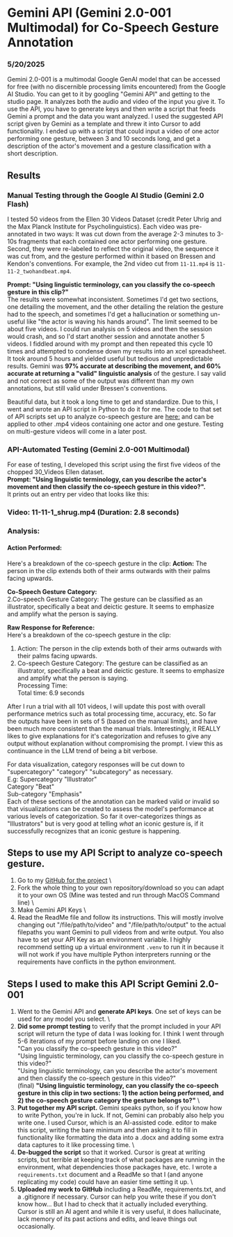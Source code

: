 # Gemini API (Gemini 2.0-001 Multimodal) for Co-Speech Gesture Annotation
### 5/20/2025

Gemini 2.0-001 is a multimodal Google GenAI model that can be accessed for free (with no discernible processing limits encountered) from the Google AI Studio.
You can get to it by googling "Gemini API" and getting to the studio page.  It analyzes both the audio and video of the input you give it.  To use the API, you have to generate keys and then write a script
that feeds Gemini a prompt and the data you want analyzed.  I used the suggested API script given by Gemini as a template and threw it into Cursor to add functionality. 
I ended up with a script that could input a video of one actor performing one gesture, between 3 and 10 seconds long, and get a description of 
the actor's movement and a gesture classification with a short description.

## Results
### Manual Testing through the Google AI Studio (Gemini 2.0 Flash)
I tested 50 videos from the Ellen 30 Videos Dataset (credit Peter Uhrig and the Max Planck Institute for Psycholinguistics). Each video was 
pre-annotated in two ways: It was cut down from the average 2-3 minutes to 3-10s fragments that each contained one actor performing one gesture.  Second, 
they were re-labeled to reflect the original video, the sequence it was cut from, and the gesture performed within it based on Bressen and Kendon's conventions.
For example, the 2nd video cut from ```11-11.mp4``` is ```11-11-2_twohandbeat.mp4```. 

**Prompt:  "Using linguistic terminology, can you classify the co-speech gesture in this clip?"** \
The results were somewhat inconsistent.
Sometimes I'd get two sections, one detailing the movement, and the other detailing the relation the gesture had to the speech, and sometimes I'd get a hallucination or 
something un-useful like "the actor is waving his hands around".  The limit seemed to be about five videos. I could run analysis on 5 videos and then the session would crash, and so 
I'd start another session and annotate another 5 videos.  I fiddled around with my prompt and then repeated this cycle 10 times and attempted to condense down my results into an xcel spreadsheet.
It took around 5 hours and yielded useful but tedious and unpredictable results.  Gemini was **97% accurate at describing the movement, and 60% accurate at returning a "valid" linguistic analysis**
of the gesture.  I say valid and not correct as some of the output was different than my own annotations, but still valid under Bressen's conventions.

Beautiful data, but it took a long time to get and standardize.  Due to this, I went and wrote an API script in Python to do it for me. The code to that set of API scripts
set up to analyze co-speech gesture are [here:](https://github.com/kate-carter/Gemini_API_Co-Speech) and can be applied to other .mp4 videos containing one actor and one gesture.
Testing on multi-gesture videos will come in a later post.

### API-Automated Testing (Gemini 2.0-001 Multimodal)
For ease of testing, I developed this script using the first five videos of the chopped 30_Videos Ellen dataset. \
**Prompt: "Using linguistic terminology, can you describe the actor's movement and then classify the co-speech gesture in this video?".** \
It prints out an entry per video that looks like this:

### Video: 11-11-1_shrug.mp4 (Duration: 2.8 seconds)
### Analysis:
#### Action Performed:
Here's a breakdown of the co-speech gesture in the clip:
**Action:** The person in the clip extends both of their arms outwards with their palms facing upwards. 

**Co-Speech Gesture Category:** \
2.Co-speech Gesture Category: The gesture can be classified as an illustrator, specifically a beat and deictic gesture. It seems to emphasize and amplify what the person is saying. 

**Raw Response for Reference:** \
Here's a breakdown of the co-speech gesture in the clip: 
1.  Action: The person in the clip extends both of their arms outwards with their palms facing upwards.
2.  Co-speech Gesture Category: The gesture can be classified as an illustrator, specifically a beat and deictic gesture. It seems to emphasize and amplify what the person is saying. \
Processing Time: \
Total time: 6.9 seconds

After I run a trial with all 101 videos, I will update this post with overall performance metrics such as total processing time, accuracy, etc.  So far the outputs have been 
in sets of 5 (based on the manual limits), and have been much  more consistent than the manual trials.  Interestingly, it REALLY likes to give 
explanations for it's categorization and refuses to give any output without explanation without compromising the prompt.  I view this as continuance in the LLM trend of 
being a bit verbose.  

For data visualization, category responses will be cut down to "supercategory" "category" "subcategory" as necessary. \
E.g: Supercategory "Illustrator" \
Category "Beat" \
Sub-category "Emphasis" \
Each of these sections of the annotation can be marked valid or invalid so that
visualizations can be created to assess the model's performance at various levels of categorization.  So far it over-categorizes things as "Illustrators" but is 
very good at telling *what* an iconic gesture is, if it successfully recognizes that an iconic gesture is happening.

## Steps to use my API Script to analyze co-speech gesture.
1) Go to my [GitHub for the project](https://github.com/kate-carter/Gemini_API_Co-Speech) \
2) Fork the whole thing to your own repository/download so you can adapt it to your own OS (Mine was tested and run through MacOS Command line) \
3) Make Gemini API Keys \
4) Read the ReadMe file and follow its instructions. This will mostly involve changing out "/file/path/to/video" and "/file/path/to/output" to the actual filepaths you want Gemini to pull videos from and write output.  You also have to set your API Key as an environment variable.  I highly recommend setting up a virtual environment ```.venv```
   to run it in because it will not work if you have multiple Python interpreters running or the requirements have conflicts in the python environment.

## Steps I used to make this API Script Gemini 2.0-001
1) Went to the Gemini API and **generate API keys**. One set of keys can be used for any model you select. \
2) **Did some prompt testing** to verify that the prompt included in your API script will return the type of data I was looking for.
 I think I went through 5-6 iterations of my prompt before landing on one I liked. \
"Can you classify the co-speech gesture in this video?" \
"Using linguistic terminology, can you classify the co-speech gesture in this video?" \
"Using linguistic terminology, can you describe the actor's movement and then classify the co-speech gesture in this video?" \
(final) **"Using linguistic terminology, can you classify the co-speech gesture in this clip in two sections: 1) the action being performed, and 2) the co-speech gesture category the gesture belongs to?"** \
3) **Put together my API script.** Gemini speaks python, so if you know how to write Python, you're in luck. If not, Gemini can probably also help you write one.  I used Cursor, which is an AI-assisted code. editor to make this script, writing the bare minimum and then asking it to fill in functionality like formatting the data into a .docx and adding some extra data captures to it like processing time. \
5) **De-bugged the script** so that it worked. Cursor is great at writing scripts, but terrible at keeping track of what packages are running in the environment, what dependencies
   those packages have, etc.  I wrote a ```requirements.txt``` document and a ReadMe so that I (and anyone replicating my code) could have an easier time setting it up. \
6) **Uploaded my work to GitHub** including a ReadMe, requirements.txt, and a .gitignore if necessary. Cursor can help you write these if you don't know how... But
I had to check that it actually included everything. Cursor is still an AI agent and while it is very useful, it does hallucinate, lack memory of its past actions and edits, and leave things out occasionally.


